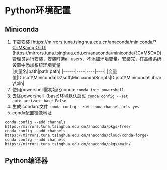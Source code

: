 # Python环境配置

## Miniconda

1. 下载安装
[https://mirrors.tuna.tsinghua.edu.cn/anaconda/miniconda/?C=M&amp;O=D](https://mirrors.tuna.tsinghua.edu.cn/anaconda/miniconda/?C=M&O=D)  
管理员运行安装，安装时选all users，不添加环境变量。安装完，在高级系统设置中添加系统环境变量  
|变量名|path|path|path|
|------|----|----|----|
|变量值|D:\soft\Miniconda|D:\soft\Miniconda\Scripts|D:\soft\Miniconda\Library\bin|
2. 使用powershell需初始化conda:
`conda init powershell`
3. 去除powershell（base)环境默认启动
`conda config --set auto_activate_base False`
4. 生成.condarc文件
`conda config --set show_channel_urls yes`
5. conda配置镜像地址
```
conda config --add channels https://mirrors.tuna.tsinghua.edu.cn/anaconda/pkgs/free/
conda config --add channels https://mirrors.tuna.tsinghua.edu.cn/anaconda/cloud/conda-forge/
conda config --add channels https://mirrors.tuna.tsinghua.edu.cn/anaconda/pkgs/main/
```

## Python编译器
